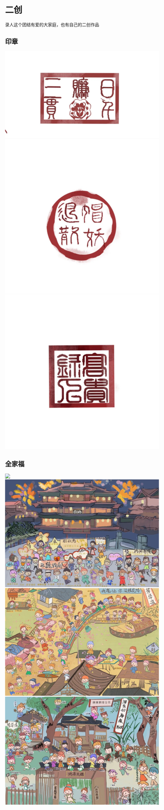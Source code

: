 # 二创

录人这个团结有爱的大家庭，也有自己的二创作品


## 印章

![](/image/lu/creation/yz-1.jpg)
![](/image/lu/creation/yz-2.jpg)
![](/image/lu/creation/yz-3.jpg)


## 全家福

![](/image/lu/creation/ph-1.jpg)
![](/image/lu/creation/ph-2.jpg)
![](/image/lu/creation/ph-3.jpg)
![](/image/lu/creation/ph-4.jpg)

